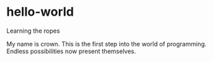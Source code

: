 # hello-world
Learning the ropes

My name is crown. This is the first step into the world of programming. Endless possibilities now present themselves.
